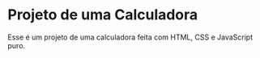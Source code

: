 # Projeto de uma Calculadora

Esse é um projeto de uma calculadora feita com HTML, CSS e JavaScript puro. 
